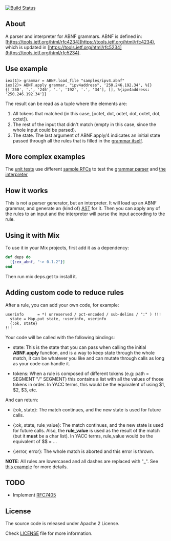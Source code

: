 [![Build Status](https://travis-ci.org/marcelog/ex_abnf.svg)](https://travis-ci.org/marcelog/ex_abnf)

## About

A parser and interpreter for ABNF grammars. ABNF is defined in:
[https://tools.ietf.org/html/rfc4234](https://tools.ietf.org/html/rfc4234),
which is updated in [https://tools.ietf.org/html/rfc5234](https://tools.ietf.org/html/rfc5234).

## Use example

    iex(1)> grammar = ABNF.load_file "samples/ipv4.abnf"
    iex(2)> ABNF.apply grammar, "ipv4address", '250.246.192.34', %{}
    {['250', '.', '246', '.', '192', '.', '34'], [], %{ipv4address: '250.246.192.34'}}

The result can be read as a tuple where the elements are:
 1. All tokens that matched (in this case, [octet, dot, octet, dot, octet, dot, octet]).
 2. The rest of the input that didn't match (empty in this case, since the whole input could be parsed).
 3. The state. The last argument of ABNF.apply/4 indicates an initial state passed through all the rules that
 is filled in the [grammar itself](https://github.com/marcelog/ex_abnf/blob/master/samples/ipv4.abnf#L5).

## More complex examples

The [unit tests](https://github.com/marcelog/ex_abnf/blob/master/test/ex_abnf_test.exs)
use different [sample RFCs](https://github.com/marcelog/ex_abnf/tree/master/samples) to test the
[grammar parser](https://github.com/marcelog/ex_abnf/blob/master/lib/grammar.ex) and
[the interpreter](https://github.com/marcelog/ex_abnf/blob/master/lib/interpreter.ex)

## How it works
This is not a parser generator, but an interpreter. It will load up an ABNF grammar,
and generate an (kind of) [AST](http://en.wikipedia.org/wiki/Abstract_syntax_tree) for it. Then
you can apply any of the rules to an input and the interpreter will parse the input according to
the rule.

## Using it with Mix

To use it in your Mix projects, first add it as a dependency:

```elixir
def deps do
  [{:ex_abnf, "~> 0.1.2"}]
end
```
Then run mix deps.get to install it.

## Adding custom code to reduce rules
After a rule, you can add your own code, for example:
```
userinfo      = *( unreserved / pct-encoded / sub-delims / ":" ) !!!
  state = Map.put state, :userinfo, userinfo
  {:ok, state}
!!!
```

Your code will be called with the following bindings:
 * state: This is the state that you can pass when calling the initial **ABNF.apply**
 function, and is a way to keep state through the whole match, it can be whatever you
 like and can mutate through calls as long as your code can handle it.

 * tokens: When a rule is composed of different tokens (e.g: path = SEGMENT "/" SEGMENT) this
 contains a list with all the values of those tokens in order. In YACC terms, this would be
 the equivalent of using $1, $2, $3, etc.

And can return:
 * {:ok, state}: The match continues, and the new state is used for
 future calls.

 * {:ok, state, rule_value}: The match continues, and the new state is used for
 future calls. Also, the **rule_value** is used as the result of the match (but it **must** be
 a char list). In YACC terms, rule_value would be the equivalent of $$ = ...

 * {:error, error}: The whole match is aborted and this error is thrown.

**NOTE**: All rules are lowercased and all dashes are replaced with "_". See
[this example](https://github.com/marcelog/ex_abnf/blob/master/samples/RFC3986.abnf#L76) for
more details.

## TODO
 * Implement [RFC7405](https://tools.ietf.org/html/rfc7405)

## License
The source code is released under Apache 2 License.

Check [LICENSE](https://github.com/marcelog/ex_abnf/blob/master/LICENSE) file for more information.

